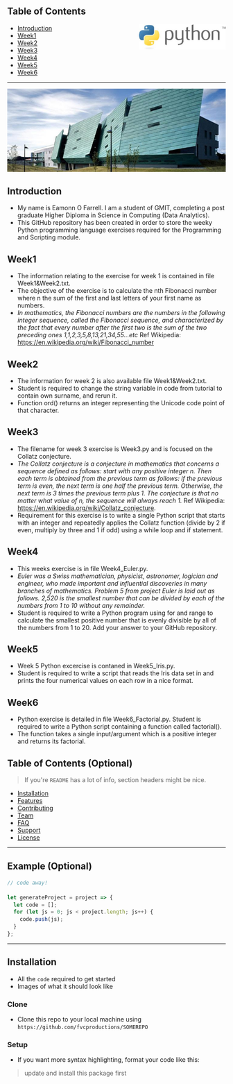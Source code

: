 
##  Table of Contents

<img  width=200 align="right" src="python.jpg">

- [Introduction](#introduction)
- [Week1](#week1)
- [Week2](#week2)
- [Week3](#week3)
- [Week4](#week4)
- [Week5](#week5)
- [Week6](#week6)

---
<img align="centre" src="GMIT.jpg">

## Introduction
- My name is Eamonn O Farrell. I am a student of GMIT, completing a post graduate Higher Diploma in Science in Computing (Data Analytics). 
- This GitHub repository has been created in order to store the weeky Python programming language exercises required for the Programming and Scripting module. 

## Week1 
- The information relating to the exercise for week 1 is contained in file Week1&Week2.txt. 
- The objective of the exercise is to calculate the nth Fibonacci number where n the sum of the first and last letters of your first name as numbers. 
- *In mathematics, the Fibonacci numbers are the numbers in the following integer sequence, called the Fibonacci sequence, and characterized by the fact that every number after the first two is the sum of the two preceding ones 1,1,2,3,5,8,13,21,34,55...etc* Ref Wikipedia: https://en.wikipedia.org/wiki/Fibonacci_number

## Week2 
- The information for week 2 is also available file Week1&Week2.txt. 
- Student is required to change the string variable in code from tutorial to contain own surname, and rerun it. 
- Function ord() returns an integer representing the Unicode code point of that character.

## Week3 
- The filename for week 3 exercise is Week3.py and is focused on the Collatz conjecture. 
- *The Collatz conjecture is a conjecture in mathematics that concerns a sequence defined as follows: start with any positive integer n. Then each term is obtained from the previous term as follows: if the previous term is even, the next term is one half the previous term. Otherwise, the next term is 3 times the previous term plus 1. The conjecture is that no matter what value of n, the sequence will always reach 1.* Ref Wikipedia: https://en.wikipedia.org/wiki/Collatz_conjecture. 
- Requirement for this exercise is to write a single Python script that starts with an integer and repeatedly applies the Collatz function (divide by 2 if even, multiply by three and 1 if odd) using a while loop and if statement.

## Week4 
- This weeks exercise is in file Week4_Euler.py. 
- *Euler was a Swiss mathematician, physicist, astronomer, logician and engineer, who made important and influential discoveries in many branches of mathematics. Problem 5 from project Euler is laid out as follows. 2,520 is the smallest number that can be divided by each of the numbers from 1 to 10 without any remainder.* 
- Student is required to write a Python program using for and range to calculate the smallest positive number that is evenly divisible by all of the numbers from 1 to 20. Add your answer to your GitHub repository.

## Week5 
- Week 5 Python excercise is contaned in Week5_Iris.py. 
- Student is required to write a script that reads the Iris data set in and prints the four numerical values on each row in a nice format. 

## Week6

- Python exercise is detailed in file Week6_Factorial.py. Student is required to write a Python script containing a function called factorial(). 
- The function takes a single input/argument which is a positive integer and returns its factorial.



## Table of Contents (Optional)

> If you're `README` has a lot of info, section headers might be nice.

- [Installation](#installation)
- [Features](#features)
- [Contributing](#contributing)
- [Team](#team)
- [FAQ](#faq)
- [Support](#support)
- [License](#license)


---

## Example (Optional)

```javascript
// code away!

let generateProject = project => {
  let code = [];
  for (let js = 0; js < project.length; js++) {
    code.push(js);
  }
};
```

---

## Installation

- All the `code` required to get started
- Images of what it should look like

### Clone

- Clone this repo to your local machine using `https://github.com/fvcproductions/SOMEREPO`

### Setup

- If you want more syntax highlighting, format your code like this:

> update and install this package first
